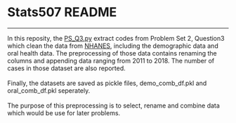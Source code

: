 # Stats507 README
---

In this reposity, the [PS_Q3.py](./PS2_Q3.py) extract codes from Problem Set 2, Question3 which clean the data from [NHANES](https://www.cdc.gov/nchs/nhanes/index.htm), including the demographic data and oral health data. The preprocessing of those data contains renaming the columns and appending data ranging from 2011 to 2018. The number of cases in those dataset are also reported.
</br></br>
Finally, the datasets are saved as pickle files, demo_comb_df.pkl and oral_comb_df.pkl seperately.
</br></br>
The purpose of this preprocessing is to select, rename and combine data which would be use for later problems.

```python

```
